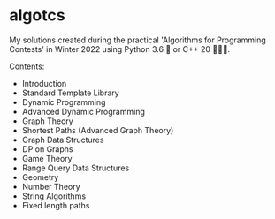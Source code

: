 # algotcs
My solutions created during the practical 'Algorithms for Programming Contests' in Winter 2022 using Python 3.6 🐍 or C++ 20 👨🏼‍💻.

Contents:
- Introduction
- Standard Template Library
- Dynamic Programming
- Advanced Dynamic Programming
- Graph Theory
- Shortest Paths (Advanced Graph Theory)
- Graph Data Structures
- DP on Graphs
- Game Theory
- Range Query Data Structures
- Geometry
- Number Theory
- String Algorithms
- Fixed length paths